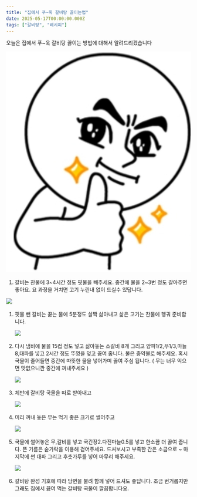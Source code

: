 ```yaml
---
title: "집에서 푸~욱 갈비탕 끓이는법"
date: 2025-05-17T00:00:00.000Z
tags: ["갈비탕", "레시피"]
---
```


오늘은 집에서 푸~욱 갈비탕 끓이는 방법에 대해서 알려드리겠습니다

![image.jpg](image.jpg)

1. 갈비는 찬물에 3~4시간 정도 핏물을 빼주세요. 중간에 물을 2~3번 정도 갈아주면 좋아요. 요 과정을 거치면 고기 누린내 없이 드실수 있답니다.

![](https://recipe1.ezmember.co.kr/cache/recipe/2016/11/29/04d1c1b973cf69d38cc099b91aed4a751.jpg)

1. 핏물 뺀 갈비는 끓는 물에 5분정도 살짝 삶아내고 삶은 고기는 찬물에 헹궈 준비합니다.
    
    ![](https://recipe1.ezmember.co.kr/cache/recipe/2016/11/29/10472ae4eefe9a8ee13de24d710939b61.jpg)
    
2. 다시 냄비에 물을 15컵 정도 넣고 삶아놓는 소갈비 8개 그리고 양파1/2,무1/3,마늘8,대파를 넣고 2시간 정도 뚜껑을 덮고 끓여 줍니다. 불은 중약불로 해주세요. 혹시 국물이 줄어들면 중간에 따뜻한 물을 넣어가며 끓여 주심 됩니다. ( 무는 너무 익으면 맛없으니깐 중간에 꺼내주세요 )
    
    ![](https://recipe1.ezmember.co.kr/cache/recipe/2016/11/29/824d3944413f12f3e5c1c9ea09b14e511.jpg)
    
3. 체반에 갈비탕 국물을 따로 받아내고
    
    ![](https://recipe1.ezmember.co.kr/cache/recipe/2016/11/29/95eccdb5319fb637fd8d5989157b32671.jpg)
    
4. 미리 꺼내 놓은 무는 먹기 좋은 크기로 썰어주고
    
    ![](https://recipe1.ezmember.co.kr/cache/recipe/2016/11/29/626f5ad843ec00d10db0bc970861aaae1.jpg)
    
5. 국물에 썰어놓은 무,갈비를 넣고 국간장2.다진마늘0.5를 넣고 한소끔 더 끓여 줍니다. 뜬 기름은 숟가락을 이용해 걷어주세요. 드셔보시고 부족한 간은 소금으로 ~ 마지막에 썬 대파 그리고 후춧가루를 넣어 마무리 해주세요.
    
    ![](https://recipe1.ezmember.co.kr/cache/recipe/2016/11/29/ddf0262f9dadca10e6356d7a65fc865d1.jpg)
    
6. 갈비탕 완성 기호에 따라 당면을 불려 함께 넣어 드셔도 좋답니다. 조금 번거롭지만 그래도 집에서 끓여 먹는 갈비탕 국물이 깔끔합니다요.